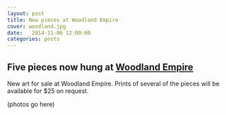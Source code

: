 ```yaml
---
layout: post
title: New pieces at Woodland Empire
cover: woodland.jpg
date:   2014-11-06 12:00:00
categories: posts
---
```


## Five pieces now hung at [Woodland Empire](http://woodlandempire.com/)

New art for sale at Woodland Empire. Prints of several of the pieces will be available for $25 on request.

(photos go here)
